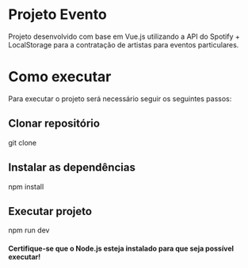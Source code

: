 # Projeto Evento

Projeto desenvolvido com base em Vue.js utilizando a API do Spotify + LocalStorage para a contratação de artistas para eventos particulares.

# Como executar

Para executar o projeto será necessário seguir os seguintes passos:

## Clonar repositório

git clone

## Instalar as dependências

npm install

## Executar projeto

npm run dev

#### Certifique-se que o Node.js esteja instalado para que seja possível executar!
